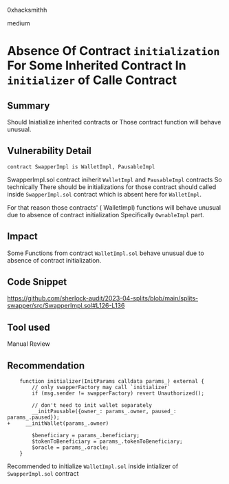 0xhacksmithh

medium

# Absence Of Contract ```initialization``` For Some Inherited Contract In ```initializer``` of Calle Contract

## Summary
Should Iniatialize inherited contracts or Those contract function will behave unusual.
## Vulnerability Detail
```solidity
contract SwapperImpl is WalletImpl, PausableImpl
```
SwapperImpl.sol contract iniherit ```WalletImpl``` and ```PausableImpl``` contracts
So technically There should be initializations for those contract should called inside ```SwapperImpl.sol``` contract which is absent here for ```WalletImpl```.

For that reason those contracts' ( WalletImpl) functions will behave unusual due to absence of contract initialization Specifically ```OwnableImpl``` part.

## Impact
Some Functions from contract ```WalletImpl.sol``` behave unusual due to absence of contract initialization.

## Code Snippet
https://github.com/sherlock-audit/2023-04-splits/blob/main/splits-swapper/src/SwapperImpl.sol#L126-L136
## Tool used

Manual Review

## Recommendation
```solidity
    function initializer(InitParams calldata params_) external { 
        // only swapperFactory may call `initializer`
        if (msg.sender != swapperFactory) revert Unauthorized();

        // don't need to init wallet separately
        __initPausable({owner_: params_.owner, paused_: params_.paused});
+     __initWallet(params_.owner)

        $beneficiary = params_.beneficiary;
        $tokenToBeneficiary = params_.tokenToBeneficiary;
        $oracle = params_.oracle;
    }
```

Recommended to initialize ```WalletImpl.sol``` inside intializer of ```SwapperImpl.sol``` contract